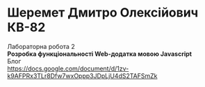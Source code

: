 # Шеремет Дмитро Олексійович КВ-82
Лабораторна робота 2  
**Розробка функціональності Web-додатка мовою Javascript**  
Блог  
https://docs.google.com/document/d/1zv-k9AFPRx3TLr8Dfw7wxOppp3JDpLjU4dS2TAFSmZk
